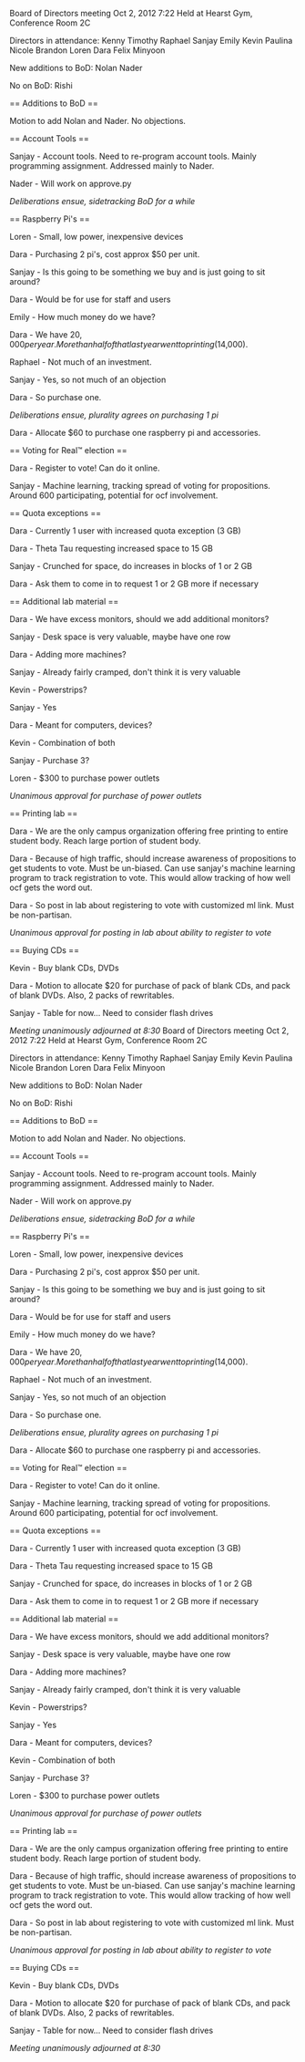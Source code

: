 Board of Directors meeting Oct 2, 2012
7:22
Held at Hearst Gym, Conference Room 2C

Directors in attendance:
Kenny
Timothy
Raphael
Sanjay
Emily
Kevin
Paulina
Nicole
Brandon
Loren
Dara
Felix
Minyoon

New additions to BoD:
Nolan
Nader

No on BoD:
Rishi

== Additions to BoD ==

Motion to add Nolan and Nader.  No objections.

== Account Tools ==

Sanjay - Account tools.  Need to re-program account tools.  Mainly programming assignment.  Addressed mainly to Nader.

Nader - Will work on approve.py

*Deliberations ensue, sidetracking BoD for a while*

== Raspberry Pi's ==

Loren - Small, low power, inexpensive devices

Dara - Purchasing 2 pi's, cost approx $50 per unit.

Sanjay - Is this going to be something we buy and is just going to sit around?

Dara - Would be for use for staff and users

Emily - How much money do we have?

Dara - We have $20,000 per year.  More than half of that last year went to printing ($14,000).

Raphael - Not much of an investment.

Sanjay - Yes, so not much of an objection

Dara - So purchase one.

*Deliberations ensue, plurality agrees on purchasing 1 pi*

Dara - Allocate $60 to purchase one raspberry pi and accessories.

== Voting for Real™ election ==

Dara - Register to vote!  Can do it online.

Sanjay - Machine learning, tracking spread of voting for propositions.  Around 600 participating, potential for ocf involvement.

== Quota exceptions ==

Dara - Currently 1 user with increased quota exception (3 GB)

Dara - Theta Tau requesting increased space to 15 GB

Sanjay - Crunched for space, do increases in blocks of 1 or 2 GB

Dara - Ask them to come in to request 1 or 2 GB more if necessary

== Additional lab material ==

Dara - We have excess monitors, should we add additional monitors?

Sanjay - Desk space is very valuable, maybe have one row

Dara - Adding more machines?

Sanjay - Already fairly cramped, don't think it is very valuable

Kevin - Powerstrips?

Sanjay - Yes

Dara - Meant for computers, devices?

Kevin - Combination of both

Sanjay - Purchase 3?

Loren - $300 to purchase power outlets

*Unanimous approval for purchase of power outlets*

== Printing lab ==

Dara - We are the only campus organization offering free printing to entire student body.  Reach large portion of student body.

Dara - Because of high traffic, should increase awareness of propositions to get students to vote.  Must be un-biased.  Can use sanjay's machine learning program to track registration to vote.  This would allow tracking of how well ocf gets the word out.

Dara - So post in lab about registering to vote with customized ml link.  Must be non-partisan.

*Unanimous approval for posting in lab about ability to register to vote*

== Buying CDs ==

Kevin - Buy blank CDs, DVDs

Dara - Motion to allocate $20 for purchase of pack of blank CDs, and pack of blank DVDs.  Also, 2 packs of rewritables.

Sanjay - Table for now… Need to consider flash drives

*Meeting unanimously adjourned at 8:30*
Board of Directors meeting Oct 2, 2012
7:22
Held at Hearst Gym, Conference Room 2C

Directors in attendance:
Kenny
Timothy
Raphael
Sanjay
Emily
Kevin
Paulina
Nicole
Brandon
Loren
Dara
Felix
Minyoon

New additions to BoD:
Nolan
Nader

No on BoD:
Rishi

== Additions to BoD ==

Motion to add Nolan and Nader.  No objections.

== Account Tools ==

Sanjay - Account tools.  Need to re-program account tools.  Mainly programming assignment.  Addressed mainly to Nader.

Nader - Will work on approve.py

*Deliberations ensue, sidetracking BoD for a while*

== Raspberry Pi's ==

Loren - Small, low power, inexpensive devices

Dara - Purchasing 2 pi's, cost approx $50 per unit.

Sanjay - Is this going to be something we buy and is just going to sit around?

Dara - Would be for use for staff and users

Emily - How much money do we have?

Dara - We have $20,000 per year.  More than half of that last year went to printing ($14,000).

Raphael - Not much of an investment.

Sanjay - Yes, so not much of an objection

Dara - So purchase one.

*Deliberations ensue, plurality agrees on purchasing 1 pi*

Dara - Allocate $60 to purchase one raspberry pi and accessories.

== Voting for Real™ election ==

Dara - Register to vote!  Can do it online.

Sanjay - Machine learning, tracking spread of voting for propositions.  Around 600 participating, potential for ocf involvement.

== Quota exceptions ==

Dara - Currently 1 user with increased quota exception (3 GB)

Dara - Theta Tau requesting increased space to 15 GB

Sanjay - Crunched for space, do increases in blocks of 1 or 2 GB

Dara - Ask them to come in to request 1 or 2 GB more if necessary

== Additional lab material ==

Dara - We have excess monitors, should we add additional monitors?

Sanjay - Desk space is very valuable, maybe have one row

Dara - Adding more machines?

Sanjay - Already fairly cramped, don't think it is very valuable

Kevin - Powerstrips?

Sanjay - Yes

Dara - Meant for computers, devices?

Kevin - Combination of both

Sanjay - Purchase 3?

Loren - $300 to purchase power outlets

*Unanimous approval for purchase of power outlets*

== Printing lab ==

Dara - We are the only campus organization offering free printing to entire student body.  Reach large portion of student body.

Dara - Because of high traffic, should increase awareness of propositions to get students to vote.  Must be un-biased.  Can use sanjay's machine learning program to track registration to vote.  This would allow tracking of how well ocf gets the word out.

Dara - So post in lab about registering to vote with customized ml link.  Must be non-partisan.

*Unanimous approval for posting in lab about ability to register to vote*

== Buying CDs ==

Kevin - Buy blank CDs, DVDs

Dara - Motion to allocate $20 for purchase of pack of blank CDs, and pack of blank DVDs.  Also, 2 packs of rewritables.

Sanjay - Table for now… Need to consider flash drives

*Meeting unanimously adjourned at 8:30*
